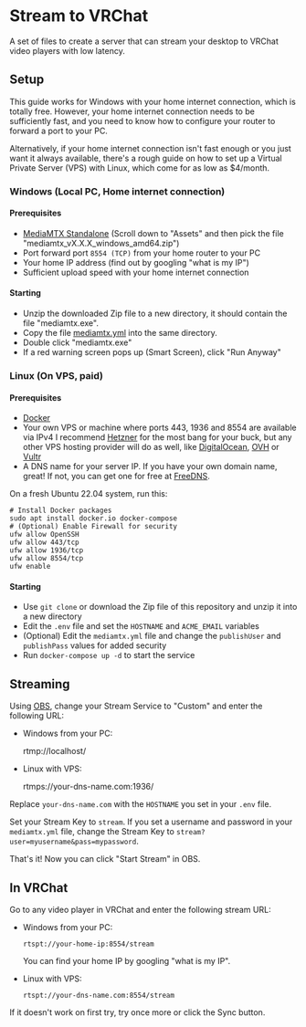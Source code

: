 # Stream to VRChat
A set of files to create a server that can stream your desktop to VRChat video players with low latency.

## Setup

This guide works for Windows with your home internet connection, which is totally free. However,
your home internet connection needs to be sufficiently fast, and you need to know how to configure
your router to forward a port to your PC.

Alternatively, if your home internet connection isn't fast enough or you just want it always available,
there's a rough guide on how to set up a Virtual Private Server (VPS) with Linux, which come for as low as $4/month.

### Windows (Local PC, Home internet connection)

#### Prerequisites

 * [MediaMTX Standalone](https://github.com/bluenviron/mediamtx/releases) (Scroll down to "Assets" and then pick the file "mediamtx_vX.X.X_windows_amd64.zip")
 * Port forward port `8554 (TCP)` from your home router to your PC
 * Your home IP address (find out by googling "what is my IP")
 * Sufficient upload speed with your home internet connection

#### Starting

* Unzip the downloaded Zip file to a new directory, it should contain the file "mediamtx.exe".
* Copy the file [mediamtx.yml](/mediamtx.yml) into the same directory.
* Double click "mediamtx.exe"
* If a red warning screen pops up (Smart Screen), click "Run Anyway"

### Linux (On VPS, paid)

#### Prerequisites

 * [Docker](https://docs.docker.com/engine/install/)
 * Your own VPS or machine where ports 443, 1936 and 8554 are available via IPv4
   I recommend [Hetzner](https://www.hetzner.com/) for the most bang for your buck, but
   any other VPS hosting provider will do as well, like [DigitalOcean](https://www.digitalocean.com),
   [OVH](https://www.ovh.com) or [Vultr](https://www.vultr.com)
 * A DNS name for your server IP. If you have your own domain name, great! If not, you can get one for
   free at [FreeDNS](https://freedns.afraid.org).

On a fresh Ubuntu 22.04 system, run this:

```
# Install Docker packages
sudo apt install docker.io docker-compose
# (Optional) Enable Firewall for security
ufw allow OpenSSH
ufw allow 443/tcp
ufw allow 1936/tcp
ufw allow 8554/tcp
ufw enable
```

#### Starting

 * Use `git clone` or download the Zip file of this repository and unzip it into a new directory
 * Edit the `.env` file and set the `HOSTNAME` and `ACME_EMAIL` variables
 * (Optional) Edit the `mediamtx.yml` file and change the `publishUser` and `publishPass` values for 
   added security
 * Run `docker-compose up -d` to start the service


## Streaming

Using [OBS](https://obsproject.com/), change your Stream Service to "Custom" and enter the following URL: 

* Windows from your PC:

    rtmp://localhost/

* Linux with VPS:

    rtmps://your-dns-name.com:1936/

Replace `your-dns-name.com` with the `HOSTNAME` you set in your `.env` file. 

Set your Stream Key to `stream`. If you set a username and password in your `mediamtx.yml` file, change
the Stream Key to `stream?user=myusername&pass=mypassword`.

That's it! Now you can click "Start Stream" in OBS.

## In VRChat

Go to any video player in VRChat and enter the following stream URL:

* Windows from your PC:

      rtspt://your-home-ip:8554/stream

  You can find your home IP by googling "what is my IP".

* Linux with VPS:

      rtspt://your-dns-name.com:8554/stream

If it doesn't work on first try, try once more or click the Sync button.